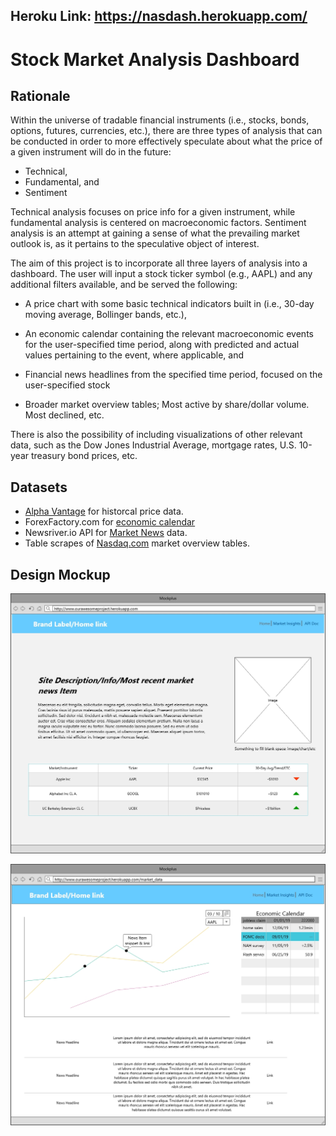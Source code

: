 ## Heroku Link: https://nasdash.herokuapp.com/

# Stock Market Analysis Dashboard

## Rationale

Within the universe of tradable financial instruments (i.e., stocks, bonds, options, futures, currencies, etc.), there are three types of analysis that can be conducted in order to more effectively speculate about what the price of a given instrument will do in the future:

* Technical,
* Fundamental, and
* Sentiment

Technical analysis focuses on price info for a given instrument, while fundamental analysis is centered on macroeconomic factors. Sentiment analysis is an attempt at gaining a sense of what the prevailing market outlook is, as it pertains to the speculative object of interest.

The aim of this project is to incorporate all three layers of analysis into a dashboard. The user will input a stock ticker symbol (e.g., AAPL) and any additional filters available, and be served the following:

* A price chart with some basic technical indicators built in (i.e., 30-day moving average, Bollinger bands, etc.),

* An economic calendar containing the relevant macroeconomic events for the user-specified time period, along with predicted and actual values pertaining to the event, where applicable, and

* Financial news headlines from the specified time period, focused on the user-specified stock

* Broader market overview tables; Most active by share/dollar volume. Most declined, etc.

There is also the possibility of including visualizations of other relevant data, such as the Dow Jones Industrial Average, mortgage rates, U.S. 10-year treasury bond prices, etc.

## Datasets

* [Alpha Vantage](https://www.alphavantage.co/documentation/) for historcal price data.
* ForexFactory.com for [economic calendar](https://www.forexfactory.com/calendar.php?day=/)
* Newsriver.io API for [Market News](https://www.newsriver.io/) data.
* Table scrapes of [Nasdaq.com](https://www.nasdaq.com/markets/most-active.aspx/) market  overview tables.

## Design Mockup

![images/Home.jpg](images/Home.jpg)

![images/Page.jpg](images/Page.jpg)
